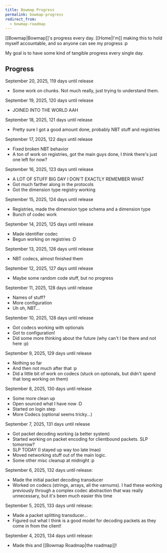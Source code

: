 ```yaml
---
title: Bowmap Progress
permalink: bowmap-progress
redirect_from:
  - bowmap-roadmap
---
```

[[Bowmap|Bowmap]]'s progress every day. [[Home|I'm]] making this to hold myself accountable, and so anyone can see my progress :p

My goal is to have some kind of tangible progress every single day.

## Progress

September 20, 2025, 119 days until release

- Some work on chunks. Not much really, just trying to understand them.

September 19, 2025, 120 days until release

- JOINED INTO THE WORLD AAH

September 18, 2025, 121 days until release

- Pretty sure I got a good amount done, probably NBT stuff and registries

September 17, 2025, 122 days until release

- Fixed broken NBT behavior
- A ton of work on registries, got the main guys done, I think there's just one left for now?

September 16, 2025, 123 days until release

- A LOT OF STUFF BIG DAY I DON'T EXACTLY REMEMBER WHAT
- Got much farther along in the protocols
- Got the dimension type registry working

September 15, 2025, 124 days until release

- Registries, made the dimension type schema and a dimension type
- Bunch of codec work

September 14, 2025, 125 days until release

- Made identifier codec
- Begun working on registries :D

September 13, 2025, 126 days until release

- NBT codecs, almost finished them

September 12, 2025, 127 days until release

- Maybe some random code stuff, but no progress

September 11, 2025, 128 days until release

- Names of stuff?
- More configuration
- Uh oh, NBT...

September 10, 2025, 128 days until release

- Got codecs working with optionals
- Got to configuration!
- Did some more thinking about the future (why can't I be there and not here :p)

September 9, 2025, 129 days until release

- Nothing so far
- And then not much after that :p
- Did a little bit of work on codecs (stuck on optionals, but didn't spend that long working on them)

September 8, 2025, 130 days until release

- Some more clean up
- Open sourced what I have now :D
- Started on login step
- More Codecs (optional seems tricky...)

September 7, 2025, 131 days until release

- Got packet decoding working (a better system)
- Started working on packet encoding for clientbound packets. SLP tomorrow?
- SLP TODAY (I stayed up way too late lmao)
- Moved networking stuff out of the main logic.
- Some other misc cleanup at midnight :p

September 6, 2025, 132 days until release:

- Made the initial packet decoding transducer
- Worked on codecs (strings, arrays, all the varnums). I had these working previously through a complex codec abstraction that was really unnecessary, but it's been much easier this time

September 5, 2025, 133 days until release:

- Made a packet splitting transducer...
- Figured out what I think is a good model for decoding packets as they come in from the client!

September 4, 2025, 134 days until release:

- Made this and [[Bowmap Roadmap|the roadmap]]!
